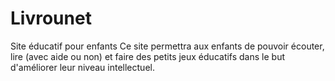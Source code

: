 # Livrounet
Site éducatif pour enfants
Ce site permettra aux enfants de pouvoir écouter, lire (avec aide ou non) et faire des petits jeux éducatifs dans le but d'améliorer leur niveau intellectuel.
